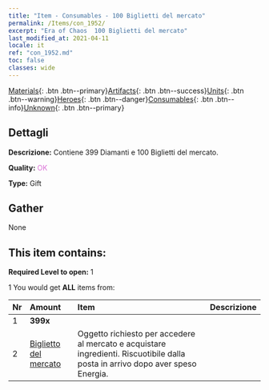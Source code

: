 ```yaml
---
title: "Item - Consumables - 100 Biglietti del mercato"
permalink: /Items/con_1952/
excerpt: "Era of Chaos  100 Biglietti del mercato"
last_modified_at: 2021-04-11
locale: it
ref: "con_1952.md"
toc: false
classes: wide
---
```

 [Materials](/it/Items/){: .btn .btn--primary}[Artifacts](/it/Items/Artifacts/){: .btn .btn--success}[Units](/it/Items/Units/){: .btn .btn--warning}[Heroes](/it/Items/Heroes/){: .btn .btn--danger}[Consumables](/it/Items/Consumables/){: .btn .btn--info}[Unknown](/it/Items/Unknown/){: .btn .btn--primary}

## Dettagli
 **Descrizione:** Contiene 399 Diamanti e 100 Biglietti del mercato.

 **Quality:** <span style="color: #DA70D6">OK</span>

 **Type:** Gift

## Gather

  None

## This item contains:

 **Required Level to open:** 1

 1 You would get **ALL** items  from:

  | Nr | Amount |     Item    | Descrizione |
  |:---|:-------|:------------|:-----------:|
  | 1 |  **399x** | <i class="fas fa-gem"/> |  | 
  | 2 | [Biglietto del mercato](/it/Items/con_1157/) | Oggetto richiesto per accedere al mercato e acquistare ingredienti. Riscuotibile dalla posta in arrivo dopo aver speso Energia. | 
